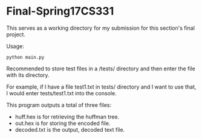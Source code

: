 # Final-Spring17CS331

This serves as a working directory for my submission for this section's final project.

Usage:
```
python main.py
```

Recommended to store test files in a /tests/ directory and then enter the file with its directory.

For example, if I have a file test1.txt in tests/ directory and I want to use that, I would enter tests/test1.txt into the console.

This program outputs a total of three files:
* huff.hex is for retrieving the huffman tree.
* out.hex is for storing the encoded file.
* decoded.txt is the output, decoded text file.

